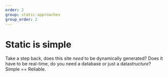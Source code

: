 ```yaml
---
order: 2
group: static-approaches
group_order: 2
---
```


# Static is simple
Take a step back, does this site *need* to be dynamically generated? Does it have to be real-time, do you need a database or just a data*structure*?
Simple == Reliable.
